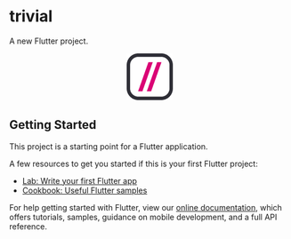 # trivial

A new Flutter project.

<p align="Center">
<img src="https://raw.githubusercontent.com/pediasprogramer/FluterdoZero/main/trivial/lib/assets/logo.png"> 
</p>    

## Getting Started


This project is a starting point for a Flutter application.

A few resources to get you started if this is your first Flutter project:

- [Lab: Write your first Flutter app](https://flutter.dev/docs/get-started/codelab)
- [Cookbook: Useful Flutter samples](https://flutter.dev/docs/cookbook)

For help getting started with Flutter, view our
[online documentation](https://flutter.dev/docs), which offers tutorials,
samples, guidance on mobile development, and a full API reference.
